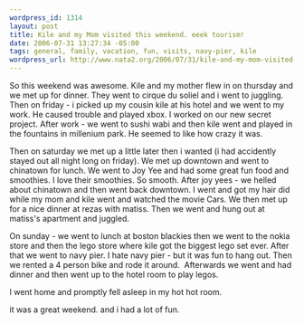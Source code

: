 ```yaml
--- 
wordpress_id: 1314
layout: post
title: Kile and my Mom visited this weekend. eeek tourism!
date: 2006-07-31 13:27:34 -05:00
tags: general, family, vacation, fun, visits, navy-pier, kile
wordpress_url: http://www.nata2.org/2006/07/31/kile-and-my-mom-visited-this-weekend-eeek-tourism/
---
```

So this weekend was awesome. Kile and my mother flew in on thursday and we met up for dinner. They went to cirque du soliel and i went to juggling. Then on friday - i picked up my cousin kile at his hotel and we went to my work. He caused trouble and played xbox. I worked on our new secret project. After work - we went to sushi wabi and then kile went and played in the fountains in millenium park. He seemed to like how crazy it was.

Then on saturday we met up a little later then i wanted (i had accidently stayed out all night long on friday). We met up downtown and went to chinatown for lunch. We went to Joy Yee and had some great fun food and smoothies. I love their smoothies. So smooth. After joy yees - we helled about chinatown and then went back downtown. I went and got my hair did while my mom and kile went and watched the movie Cars. We then met up for a nice dinner at rezas with matiss. Then we went and hung out at matiss's apartment and juggled.

On sunday - we went to lunch at boston blackies then we went to the nokia store and then the lego store where kile got the biggest lego set ever. After that we went to navy pier. I hate navy pier - but it was fun to hang out. Then we rented a 4 person bike and rode it around.  Afterwards we went and had dinner and then went up to the hotel room to play legos.

I went home and promptly fell asleep in my hot hot room.

it was a great weekend. and i had a lot of fun.
